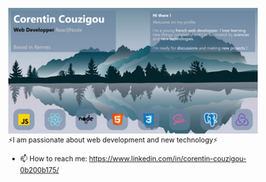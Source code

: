 ![alt text](./FireShot%20Capture%20072%20-%20Document%20-%20127.0.0.1.png) 
⚡I am passionate about web development and new technology⚡
- 📫 How to reach me: https://www.linkedin.com/in/corentin-couzigou-0b200b175/
<!--
**CorentinCouzigou/CorentinCouzigou** is a ✨ _special_ ✨ repository because its `README.md` (this file) appears on your GitHub profile.

Here are some ideas to get you started:

- 🔭 I’m currently working on ...
- 🌱 I’m currently learning ...
- 👯 I’m looking to collaborate on ...
- 🤔 I’m looking for help with ...
- 💬 Ask me about ...
- 📫 How to reach me: ...
- 😄 Pronouns: ...
- ⚡ Fun fact: ...
-->
